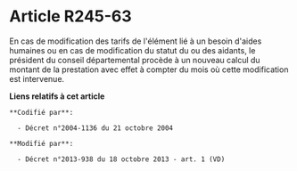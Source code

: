 # Article R245-63

En cas de modification des tarifs de l'élément lié à un besoin d'aides humaines ou en cas de modification du statut du ou des
aidants, le président du conseil départemental procède à un nouveau calcul du montant de la prestation avec effet à compter
du mois où cette modification est intervenue.

**Liens relatifs à cet article**

	**Codifié par**:

	  - Décret n°2004-1136 du 21 octobre 2004

	**Modifié par**:

	  - Décret n°2013-938 du 18 octobre 2013 - art. 1 (VD)
